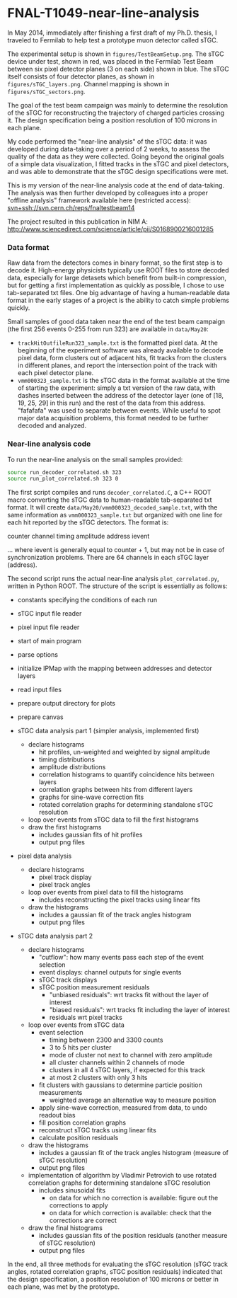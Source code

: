 # FNAL-T1049-near-line-analysis

In May 2014, immediately after finishing a first draft of my Ph.D. thesis, I traveled to Fermilab to help test a prototype muon detector called sTGC.

The experimental setup is shown in `figures/TestBeamSetup.png`.  The sTGC device under test, shown in red, was placed in the Fermilab Test Beam between six pixel detector planes (3 on each side) shown in blue.  The sTGC itself consists of four detector planes, as shown in `figures/sTGC_layers.png`. Channel mapping is shown in `figures/sTGC_sectors.png`.

The goal of the test beam campaign was mainly to determine the resolution of the sTGC for reconstructing the trajectory of charged particles crossing it.  The design specification being a position resolution of 100 microns in each plane.

My code performed the "near-line analysis" of the sTGC data: it was developed during data-taking over a period of 2 weeks, to assess the quality of the data as they were collected.  Going beyond the original goals of a simple data visualization, I fitted tracks in the sTGC and pixel detectors, and was able to demonstrate that the sTGC design specifications were met.

This is my version of the near-line analysis code at the end of data-taking.  The analysis was then further developed by colleagues into a proper "offline analysis" framework available here (restricted access): 
<svn+ssh://svn.cern.ch/reps/fnaltestbeam14>

The project resulted in this publication in NIM A: 
<http://www.sciencedirect.com/science/article/pii/S0168900216001285>


### Data format

Raw data from the detectors comes in binary format, so the first step is to decode it.  High-energy physicists typically use ROOT files to store decoded data, especially for large detasets which benefit from built-in compression, but for getting a first implementation as quickly as possible, I chose to use tab-separated txt files. One big advantage of having a human-readable data format in the early stages of a project is the ability to catch simple problems quickly.

Small samples of good data taken near the end of the test beam campaign (the first 256 events 0-255 from run 323) are available in `data/May20`:
- `trackHitOutfileRun323_sample.txt` is the formatted pixel data.  At the beginning of the experiment software was already available to decode pixel data, form clusters out of adjacent hits, fit tracks from the clusters in different planes, and report the intersection point of the track with each pixel detector plane.
- `vmm000323_sample.txt` is the sTGC data in the format available at the time of starting the experiment: simply a txt version of the raw data, with dashes inserted between the address of the detector layer (one of [18, 19, 25, 29] in this run) and the rest of the data from this address.  "fafafafa" was used to separate between events.  While useful to spot major data acquisition problems, this format needed to be further decoded and analyzed.


### Near-line analysis code

To run the near-line analysis on the small samples provided:
```bash
source run_decoder_correlated.sh 323
source run_plot_correlated.sh 323 0
```

The first script compiles and runs `decoder_correlated.C`, a C++ ROOT macro converting the sTGC data to human-readable tab-separated txt format.  It will create `data/May20/vmm000323_decoded_sample.txt`, with the same information as `vmm000323_sample.txt` but organized with one line for each hit reported by the sTGC detectors.  The format is:

counter   channel   timing   amplitude   address   ievent

... where ievent is generally equal to counter + 1, but may not be in case of synchronization problems.  There are 64 channels in each sTGC layer (address).

The second script runs the actual near-line analysis `plot_correlated.py`, written in Python ROOT.  The structure of the script is essentially as follows:

- constants specifying the conditions of each run
- sTGC input file reader
- pixel input file reader
- start of main program
- parse options
- initialize IPMap with the mapping between addresses and detector layers
- read input files
- prepare output directory for plots
- prepare canvas

- sTGC data analysis part 1  (simpler analysis, implemented first)
   - declare histograms
      - hit profiles, un-weighted and weighted by signal amplitude
      - timing distributions
      - amplitude distributions
      - correlation histograms to quantify coincidence hits between layers
      - correlation graphs between hits from different layers
      - graphs for sine-wave correction fits
      - rotated correlation graphs for determining standalone sTGC resolution
   - loop over events from sTGC data to fill the first histograms
   - draw the first histograms
      - includes gaussian fits of hit profiles
      - output png files

- pixel data analysis
   - declare histograms
      - pixel track display
      - pixel track angles
   - loop over events from pixel data to fill the histograms
      - includes reconstructing the pixel tracks using linear fits
   - draw the histograms
      - includes a gaussian fit of the track angles histogram
      - output png files

- sTGC data analysis part 2
   - declare histograms
      - "cutflow": how many events pass each step of the event selection
      - event displays: channel outputs for single events
      - sTGC track displays
      - sTGC position measurement residuals
         - "unbiased residuals": wrt tracks fit without the layer of interest
         - "biased residuals": wrt tracks fit including the layer of interest
         - residuals wrt pixel tracks
   - loop over events from sTGC data
      - event selection
         - timing between 2300 and 3300 counts
         - 3 to 5 hits per cluster
         - mode of cluster not next to channel with zero amplitude
         - all cluster channels within 2 channels of mode
         - clusters in all 4 sTGC layers, if expected for this track
         - at most 2 clusters with only 3 hits
      - fit clusters with gaussians to determine particle position measurements
         - weighted average an alternative way to measure position
      - apply sine-wave correction, measured from data, to undo readout bias
      - fill position correlation graphs
      - reconstruct sTGC tracks using linear fits
      - calculate position residuals
   - draw the histograms
      - includes a gaussian fit of the track angles histogram (measure of sTGC resolution)
      - output png files
   - implementation of algorithm by Vladimir Petrovich to use rotated correlation graphs for determining standalone sTGC resolution
      - includes sinusoidal fits
         - on data for which no correction is available: figure out the corrections to apply
         - on data for which correction is available: check that the corrections are correct
   - draw the final histograms
      - includes gaussian fits of the position residuals (another measure of sTGC resolution)
      - output png files


In the end, all three methods for evaluating the sTGC resolution (sTGC track angles, rotated correlation graphs, sTGC position residuals) indicated that the design specification, a position resolution of 100 microns or better in each plane, was met by the prototype.



